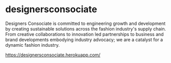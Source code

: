 # designersconsociate
Designers Consociate is committed to engineering growth and development by creating sustainable solutions across the fashion industry's supply chain. From creative collaborations to innovation led partnerships to business and brand developments embodying industry advocacy; we are a catalyst for a dynamic fashion industry.

https://designersconsociate.herokuapp.com/
